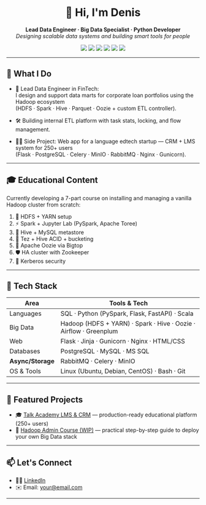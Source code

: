 <h1 align="center">👋 Hi, I'm Denis</h1>

<p align="center">
  <b>Lead Data Engineer · Big Data Specialist · Python Developer</b><br>
  <i>Designing scalable data systems and building smart tools for people</i>
</p>

<p align="center">
  <img src="https://img.shields.io/badge/Python-3.8-blue?logo=sql" />
  <img src="https://img.shields.io/badge/Python-3.8-blue?logo=python" />
  <img src="https://img.shields.io/badge/Apache_Spark-3.2.2-orange?logo=apache-spark" />
  <img src="https://img.shields.io/badge/Hadoop-3.3.6-yellow?logo=apache-hadoop" />
  <img src="https://img.shields.io/badge/Flask-2.3.3-lightgrey?logo=flask" />
  <img src="https://img.shields.io/badge/PostgreSQL-14-blue?logo=postgresql" />
</p>

---

## 🚀 What I Do

- 🧠 Lead Data Engineer in FinTech:  
  I design and support data marts for corporate loan portfolios using the Hadoop ecosystem  
  (HDFS · Spark · Hive · Parquet · Oozie + custom ETL controller).

- 🛠️ Building internal ETL platform with task stats, locking, and flow management.

- 👨‍🏫 Side Project: Web app for a language edtech startup — CRM + LMS system for 250+ users  
  (Flask · PostgreSQL · Celery · MinIO · RabbitMQ · Nginx · Gunicorn).

---

## 🎓 Educational Content

Currently developing a 7-part course on installing and managing a vanilla Hadoop cluster from scratch:

1. 🧱 HDFS + YARN setup  
2. ⚡ Spark + Jupyter Lab (PySpark, Apache Toree)  
3. 🐝 Hive + MySQL metastore  
4. 🔄 Tez + Hive ACID + bucketing  
5. 📅 Apache Oozie via Bigtop  
6. 🛡️ HA cluster with Zookeeper  
7. 🔐 Kerberos security

---

## 🧰 Tech Stack

| Area             | Tools & Tech                                                                 |
|------------------|------------------------------------------------------------------------------|
| Languages    | SQL · Python (PySpark, Flask, FastAPI) · Scala                         |
| Big Data     | Hadoop (HDFS + YARN) · Spark · Hive · Oozie · Airflow · Greenplum            |
| Web          | Flask · Jinja · Gunicorn · Nginx · HTML/CSS                                  |
| Databases    | PostgreSQL · MySQL · MS SQL                                                  |
| **Async/Storage**| RabbitMQ · Celery · MinIO                                                    |
| OS & Tools   | Linux (Ubuntu, Debian, CentOS) · Bash · Git                                  |

---

## 📌 Featured Projects

- 🎓 [Talk Academy LMS & CRM](https://github.com/) — production-ready educational platform (250+ users)  
- 📘 [Hadoop Admin Course (WIP)](https://github.com/) — practical step-by-step guide to deploy your own Big Data stack  

---

## 📫 Let's Connect

- 🧑‍💼 [LinkedIn](#)  
- ✉️ Email: your@email.com

---
